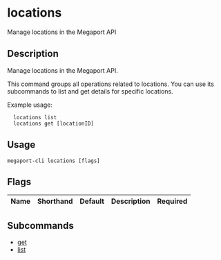 # locations

Manage locations in the Megaport API

## Description

Manage locations in the Megaport API.

This command groups all operations related to locations. You can use its subcommands to list and get details for specific locations.

Example usage:

```
  locations list
  locations get [locationID]
```


## Usage

```
megaport-cli locations [flags]
```







## Flags

| Name | Shorthand | Default | Description | Required |
|------|-----------|---------|-------------|----------|


## Subcommands

* [get](megaport-cli_locations_get.md)
* [list](megaport-cli_locations_list.md)

